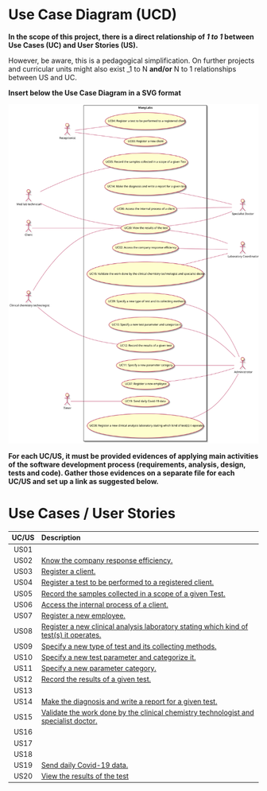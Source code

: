 # Use Case Diagram (UCD)

**In the scope of this project, there is a direct relationship of _1 to 1_ between Use Cases (UC) and User Stories (US).**

However, be aware, this is a pedagogical simplification. On further projects and curricular units might also exist _1 to N **and/or** N to 1 relationships between US and UC.

**Insert below the Use Case Diagram in a SVG format**

![Use Case Diagram](UCD.svg)


**For each UC/US, it must be provided evidences of applying main activities of the software development process (requirements, analysis, design, tests and code). Gather those evidences on a separate file for each UC/US and set up a link as suggested below.**

# Use Cases / User Stories
| UC/US  | Description                                                                                                  |                   
|:------:|:-------------------------------------------------------------------------------------------------------------|
| US01   ||
| US02   | [Know the company response efficiency.](US02.md)|
| US03   | [Register a client.](US03.md)|
| US04   | [Register a test to be performed to a registered client.](US04.md)|
| US05   | [Record the samples collected in a scope of a given Test.](US05.md)|
| US06   | [Access the internal process of a client.](US06.md)|
| US07   | [Register a new employee.](US07.md)|
| US08   | [Register a new clinical analysis laboratory stating which kind of test(s) it operates.](US.08)|
| US09   | [Specify a new type of test and its collecting methods.](US09.md) |
| US10   | [Specify a new test parameter and categorize it.](US10.md)|
| US11   | [Specify a new parameter category.](US11.md)                                        |
| US12   | [Record the results of a given test.](US12.md)
| US13   | 
| US14   | [Make the diagnosis and write a report for a given test.](US14.md) |
| US15   | [Validate the work done by the clinical chemistry technologist and specialist doctor. ](US15.md)|
| US16   | |
| US17   | |
| US18   | |
| US19   | [Send daily Covid-19 data.](US19.md) |
| US20   | [View the results of the test](US20.md)|

